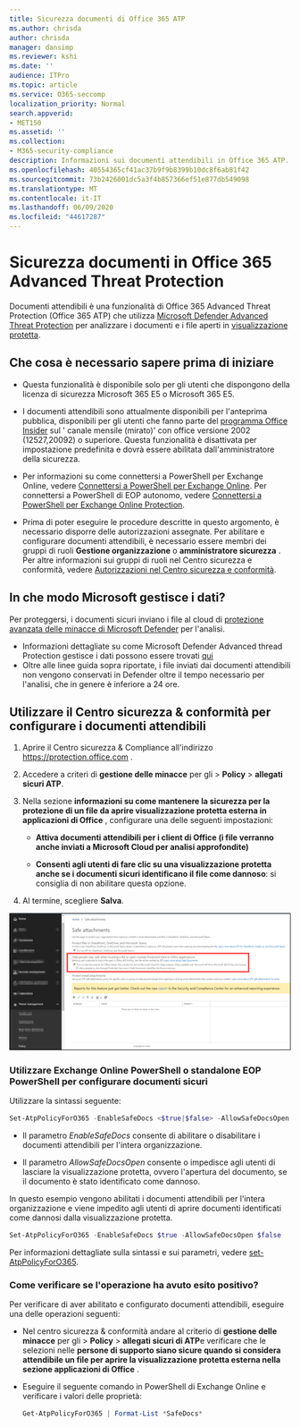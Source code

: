 ```yaml
---
title: Sicurezza documenti di Office 365 ATP
ms.author: chrisda
author: chrisda
manager: dansimp
ms.reviewer: kshi
ms.date: ''
audience: ITPro
ms.topic: article
ms.service: O365-seccomp
localization_priority: Normal
search.appverid:
- MET150
ms.assetid: ''
ms.collection:
- M365-security-compliance
description: Informazioni sui documenti attendibili in Office 365 ATP.
ms.openlocfilehash: 40554365cf41ac37b9f9b8399b10dc8f6ab81f42
ms.sourcegitcommit: 73b2426001dc5a3f4b857366ef51e877db549098
ms.translationtype: MT
ms.contentlocale: it-IT
ms.lasthandoff: 06/09/2020
ms.locfileid: "44617287"
---
```

# <a name="safe-documents-in-office-365-advanced-threat-protection"></a>Sicurezza documenti in Office 365 Advanced Threat Protection

Documenti attendibili è una funzionalità di Office 365 Advanced Threat Protection (Office 365 ATP) che utilizza [Microsoft Defender Advanced Threat Protection](https://docs.microsoft.com/windows/security/threat-protection/microsoft-defender-atp/microsoft-defender-advanced-threat-protection) per analizzare i documenti e i file aperti in [visualizzazione protetta](https://support.office.com/article/d6f09ac7-e6b9-4495-8e43-2bbcdbcb6653).

## <a name="what-do-you-need-to-know-before-you-begin"></a>Che cosa è necessario sapere prima di iniziare

- Questa funzionalità è disponibile solo per gli utenti che dispongono della licenza di sicurezza Microsoft 365 E5 o Microsoft 365 E5.

- I documenti attendibili sono attualmente disponibili per l'anteprima pubblica, disponibili per gli utenti che fanno parte del [programma Office Insider](https://insider.office.com/en-us/join) sul ' canale mensile (mirato)' con office versione 2002 (12527,20092) o superiore. Questa funzionalità è disattivata per impostazione predefinita e dovrà essere abilitata dall'amministratore della sicurezza.

- Per informazioni su come connettersi a PowerShell per Exchange Online, vedere [Connettersi a PowerShell per Exchange Online](https://docs.microsoft.com/powershell/exchange/connect-to-exchange-online-powershell). Per connettersi a PowerShell di EOP autonomo, vedere [Connettersi a PowerShell per Exchange Online Protection](https://docs.microsoft.com/powershell/exchange/connect-to-exchange-online-protection-powershell).

- Prima di poter eseguire le procedure descritte in questo argomento, è necessario disporre delle autorizzazioni assegnate. Per abilitare e configurare documenti attendibili, è necessario essere membri dei gruppi di ruoli **Gestione organizzazione** o **amministratore sicurezza** . Per altre informazioni sui gruppi di ruoli nel Centro sicurezza e conformità, vedere [Autorizzazioni nel Centro sicurezza e conformità](permissions-in-the-security-and-compliance-center.md).

## <a name="how-does-microsoft-handle-your-data"></a>In che modo Microsoft gestisce i dati?

Per proteggersi, i documenti sicuri inviano i file al cloud di [protezione avanzata delle minacce di Microsoft Defender](https://docs.microsoft.com/windows/security/threat-protection/microsoft-defender-atp/microsoft-defender-advanced-threat-protection) per l'analisi.

- Informazioni dettagliate su come Microsoft Defender Advanced thread Protection gestisce i dati possono essere trovati [qui](https://docs.microsoft.com/windows/security/threat-protection/microsoft-defender-atp/data-storage-privacy)
- Oltre alle linee guida sopra riportate, i file inviati dai documenti attendibili non vengono conservati in Defender oltre il tempo necessario per l'analisi, che in genere è inferiore a 24 ore.

## <a name="use-the-security--compliance-center-to-configure-safe-documents"></a>Utilizzare il Centro sicurezza & conformità per configurare i documenti attendibili

1. Aprire il Centro sicurezza & Compliance all'indirizzo <https://protection.office.com> .

2. Accedere a criteri di **gestione delle minacce** per gli \> **Policy** \> **allegati sicuri ATP**.

3. Nella sezione **informazioni su come mantenere la sicurezza per la protezione di un file da aprire visualizzazione protetta esterna in applicazioni di Office** , configurare una delle seguenti impostazioni:

   - **Attiva documenti attendibili per i client di Office (i file verranno anche inviati a Microsoft Cloud per analisi approfondite)**

   - **Consenti agli utenti di fare clic su una visualizzazione protetta anche se i documenti sicuri identificano il file come dannoso**: si consiglia di non abilitare questa opzione.

4. Al termine, scegliere **Salva**.

![Pagina allegati sicuri ATP](../../media/safe-docs.png)

### <a name="use-exchange-online-powershell-or-standalone-eop-powershell-to-configure-safe-documents"></a>Utilizzare Exchange Online PowerShell o standalone EOP PowerShell per configurare documenti sicuri

Utilizzare la sintassi seguente:

```powershell
Set-AtpPolicyForO365 -EnableSafeDocs <$true|$false> -AllowSafeDocsOpen <$true|$false>
```

- Il parametro _EnableSafeDocs_ consente di abilitare o disabilitare i documenti attendibili per l'intera organizzazione.

- Il parametro _AllowSafeDocsOpen_ consente o impedisce agli utenti di lasciare la visualizzazione protetta, ovvero l'apertura del documento, se il documento è stato identificato come dannoso.

In questo esempio vengono abilitati i documenti attendibili per l'intera organizzazione e viene impedito agli utenti di aprire documenti identificati come dannosi dalla visualizzazione protetta.

```powershell
Set-AtpPolicyForO365 -EnableSafeDocs $true -AllowSafeDocsOpen $false
```

Per informazioni dettagliate sulla sintassi e sui parametri, vedere [set-AtpPolicyForO365](https://docs.microsoft.com/powershell/module/exchange/set-atppolicyforo365).

### <a name="how-do-i-know-this-worked"></a>Come verificare se l'operazione ha avuto esito positivo?

Per verificare di aver abilitato e configurato documenti attendibili, eseguire una delle operazioni seguenti:

- Nel centro sicurezza & conformità andare al criterio di **gestione delle minacce** per gli \> **Policy** \> **allegati sicuri di ATP**e verificare che le selezioni nelle **persone di supporto siano sicure quando si considera attendibile un file per aprire la visualizzazione protetta esterna nella sezione applicazioni di Office** .

- Eseguire il seguente comando in PowerShell di Exchange Online e verificare i valori delle proprietà:

  ```powershell
  Get-AtpPolicyForO365 | Format-List *SafeDocs*
  ```
